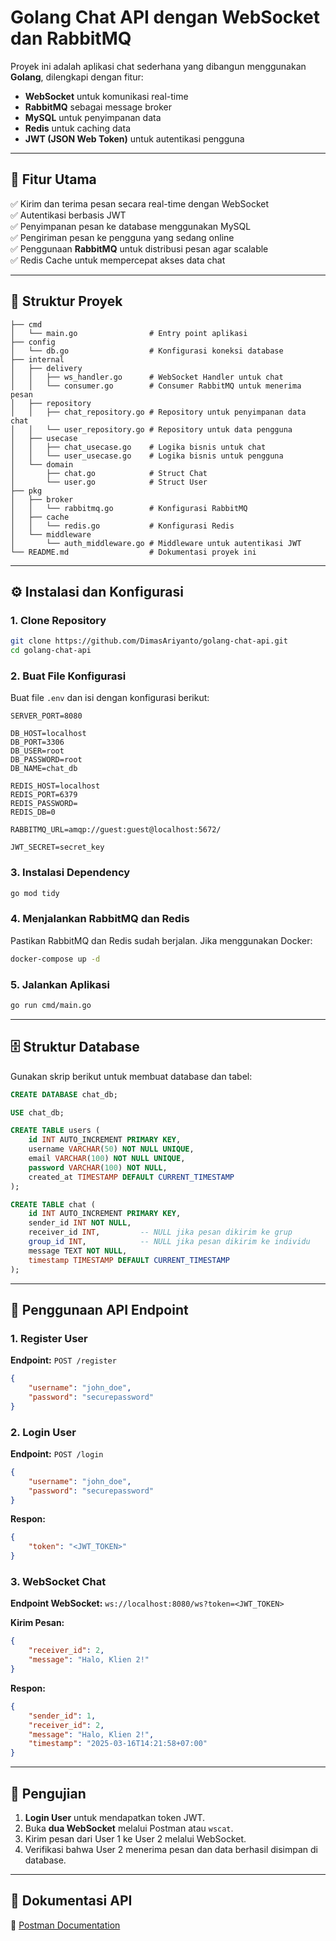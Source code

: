 # Golang Chat API dengan WebSocket dan RabbitMQ

Proyek ini adalah aplikasi chat sederhana yang dibangun menggunakan **Golang**, dilengkapi dengan fitur:
- **WebSocket** untuk komunikasi real-time
- **RabbitMQ** sebagai message broker
- **MySQL** untuk penyimpanan data
- **Redis** untuk caching data
- **JWT (JSON Web Token)** untuk autentikasi pengguna

---

## 🚀 Fitur Utama
✅ Kirim dan terima pesan secara real-time dengan WebSocket  
✅ Autentikasi berbasis JWT  
✅ Penyimpanan pesan ke database menggunakan MySQL  
✅ Pengiriman pesan ke pengguna yang sedang online  
✅ Penggunaan **RabbitMQ** untuk distribusi pesan agar scalable  
✅ Redis Cache untuk mempercepat akses data chat

---

## 📂 Struktur Proyek
```
├── cmd
│   └── main.go                # Entry point aplikasi
├── config
│   └── db.go                  # Konfigurasi koneksi database
├── internal
│   ├── delivery
│   │   ├── ws_handler.go      # WebSocket Handler untuk chat
│   │   └── consumer.go        # Consumer RabbitMQ untuk menerima pesan
│   ├── repository
│   │   ├── chat_repository.go # Repository untuk penyimpanan data chat
│   │   └── user_repository.go # Repository untuk data pengguna
│   ├── usecase
│   │   ├── chat_usecase.go    # Logika bisnis untuk chat
│   │   └── user_usecase.go    # Logika bisnis untuk pengguna
│   └── domain
│       ├── chat.go            # Struct Chat
│       └── user.go            # Struct User
├── pkg
│   ├── broker
│   │   └── rabbitmq.go        # Konfigurasi RabbitMQ
│   ├── cache
│   │   └── redis.go           # Konfigurasi Redis
│   └── middleware
│       └── auth_middleware.go # Middleware untuk autentikasi JWT
└── README.md                  # Dokumentasi proyek ini
```

---

## ⚙️ Instalasi dan Konfigurasi
### 1. Clone Repository
```bash
git clone https://github.com/DimasAriyanto/golang-chat-api.git
cd golang-chat-api
```

### 2. Buat File Konfigurasi
Buat file `.env` dan isi dengan konfigurasi berikut:
```
SERVER_PORT=8080

DB_HOST=localhost
DB_PORT=3306
DB_USER=root
DB_PASSWORD=root
DB_NAME=chat_db

REDIS_HOST=localhost
REDIS_PORT=6379
REDIS_PASSWORD=
REDIS_DB=0

RABBITMQ_URL=amqp://guest:guest@localhost:5672/

JWT_SECRET=secret_key
```

### 3. Instalasi Dependency
```bash
go mod tidy
```

### 4. Menjalankan RabbitMQ dan Redis
Pastikan RabbitMQ dan Redis sudah berjalan. Jika menggunakan Docker:
```bash
docker-compose up -d
```

### 5. Jalankan Aplikasi
```bash
go run cmd/main.go
```

---

## 🗄️ Struktur Database
Gunakan skrip berikut untuk membuat database dan tabel:

```sql
CREATE DATABASE chat_db;

USE chat_db;

CREATE TABLE users (
    id INT AUTO_INCREMENT PRIMARY KEY,
    username VARCHAR(50) NOT NULL UNIQUE,
    email VARCHAR(100) NOT NULL UNIQUE,
    password VARCHAR(100) NOT NULL,
    created_at TIMESTAMP DEFAULT CURRENT_TIMESTAMP
);

CREATE TABLE chat (
    id INT AUTO_INCREMENT PRIMARY KEY,
    sender_id INT NOT NULL,
    receiver_id INT,         -- NULL jika pesan dikirim ke grup
    group_id INT,            -- NULL jika pesan dikirim ke individu
    message TEXT NOT NULL,
    timestamp TIMESTAMP DEFAULT CURRENT_TIMESTAMP
);
```

---

## 🔎 Penggunaan API Endpoint
### 1. **Register User**
**Endpoint:** `POST /register`
```json
{
    "username": "john_doe",
    "password": "securepassword"
}
```

### 2. **Login User**
**Endpoint:** `POST /login`
```json
{
    "username": "john_doe",
    "password": "securepassword"
}
```
**Respon:**
```json
{
    "token": "<JWT_TOKEN>"
}
```

### 3. **WebSocket Chat**
**Endpoint WebSocket:** `ws://localhost:8080/ws?token=<JWT_TOKEN>`

**Kirim Pesan:**
```json
{
    "receiver_id": 2,
    "message": "Halo, Klien 2!"
}
```

**Respon:**
```json
{
    "sender_id": 1,
    "receiver_id": 2,
    "message": "Halo, Klien 2!",
    "timestamp": "2025-03-16T14:21:58+07:00"
}
```

---

## 🧪 Pengujian
1. **Login User** untuk mendapatkan token JWT.  
2. Buka **dua WebSocket** melalui Postman atau `wscat`.  
3. Kirim pesan dari User 1 ke User 2 melalui WebSocket.  
4. Verifikasi bahwa User 2 menerima pesan dan data berhasil disimpan di database.

---

## 📄 Dokumentasi API
📌 [Postman Documentation](https://documenter.getpostman.com/view/22351148/2sAYkBt22a)
